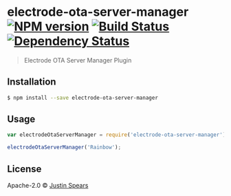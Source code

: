 # electrode-ota-server-manager [![NPM version][npm-image]][npm-url] [![Build Status][travis-image]][travis-url] [![Dependency Status][daviddm-image]][daviddm-url]
> Electrode OTA Server Manager Plugin

## Installation

```sh
$ npm install --save electrode-ota-server-manager
```

## Usage

```js
var electrodeOtaServerManager = require('electrode-ota-server-manager');

electrodeOtaServerManager('Rainbow');
```
## License

Apache-2.0 © [Justin Spears]()


[npm-image]: https://badge.fury.io/js/electrode-ota-server-manager.svg
[npm-url]: https://npmjs.org/package/electrode-ota-server-manager
[travis-image]: https://travis-ci.org/jspears/electrode-ota-server-manager.svg?branch=master
[travis-url]: https://travis-ci.org/jspears/electrode-ota-server-manager
[daviddm-image]: https://david-dm.org/jspears/electrode-ota-server-manager.svg?theme=shields.io
[daviddm-url]: https://david-dm.org/jspears/electrode-ota-server-manager
